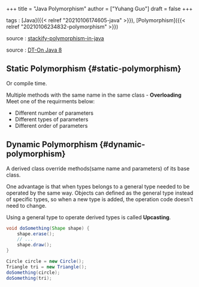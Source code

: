 +++
title = "Java Polymorphism"
author = ["Yuhang Guo"]
draft = false
+++

tags
: [Java]({{< relref "20210106174605-java" >}}), [Polymorphism]({{< relref "20210106234832-polymorphism" >}})

source
: [stackify-polymorphism-in-java](x-devonthink-item://79F1947B-AE80-4018-86F0-BDA46155E3C2)

source
: [DT-On Java 8](x-devonthink-item://199347D4-709D-41DF-84EA-B02E4E11ACEE)


## Static Polymorphism {#static-polymorphism}

Or compile time.

Multiple methods with the same name in the same class - ****Overloading****
Meet one of the requirments below:

-   Different number of parameters
-   Different types of parameters
-   Different order of parameters


## Dynamic Polymorphism {#dynamic-polymorphism}

A derived class override methods(same name and parameters) of its base class.

One advantage is that when types belongs to a general type needed to be operated by
the same way. Objects can defined as the general type instead of specific types, so
when a new type is added, the operation code doesn't need to change.

Using a general type to operate derived types is called ****Upcasting****.

```java
void doSomething(Shape shape) {
    shape.erase();
    // ...
    shape.draw();
}

Circle circle = new Circle();
Triangle tri = new Triangle();
doSomething(circle);
doSomething(tri);
```
